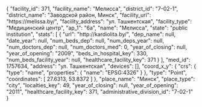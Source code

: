{
    "facility_id": 371,
    "facility_name": "Мелисса",
    "district_id": "7-02-1",
    "district_name": "Заводской район, Минск",
    "facility_url": "https:\/\/melissa.by\/",
    "facility_address": "ул. Ташкентская",
    "facility_type": "Медицинский центр",
    "ap_1": "6а",
    "name": "Мелисса",
    "state": "public institution",
    "stats": [
        {
            "url": "http:\/\/kardiolita.by\/",
            "dep_name": null,
            "date_year": null,
            "num_beds_dep": null,
            "num_deps_year": null,
            "num_doctors_dep": null,
            "num_doctors_med": 0,
            "year_of_closing": null,
            "year_of_opening": "2009",
            "beds_in_hospital_key": 330,
            "num_beds_facility_year": null,
            "healthcare_facility_key": 371
        }
    ],
    "med_id": 1757634,
    "address": "ул. Ташкентская",
    "devices": [],
    "coord_x_y": {
        "crs": {
            "type": "name",
            "properties": {
                "name": "EPSG:4326"
            }
        },
        "type": "Point",
        "coordinates": [
            27.6313,
            53.8372
        ]
    },
    "place_name": "Минск",
    "place_type": "city",
    "localties_key": 49,
    "year_of_closing": null,
    "year_of_opening": "2011",
    "healthcare_facility_key": 371,
    "administrative_division_id": "7-02-1"
}
